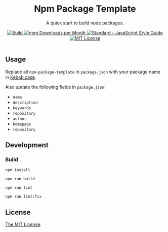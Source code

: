 <div align="center">
  <h1>Npm Package Template</h1>
  <p>A quick start to build node packages.</p>
  <a href="https://circleci.com/gh/Amabel/npm-package-template">
    <img src="https://img.shields.io/circleci/build/github/Amabel/npm-package-template.svg?style=for-the-badge" alt="Build">
  </a>
  <a href="#">
    <img src="https://img.shields.io/npm/v/npm-package-template.svg?style=for-the-badge" alt="npm Downloads per Month">
  <a>
  <a href="https://standardjs.com"><img src="https://img.shields.io/badge/code_style-standard-brightgreen.svg?style=for-the-badge" alt="Standard - JavaScript Style Guide"></a>

  <a href="https://github.com/Amabel/npm-package-template/blob/master/LICENSE">
    <img src="https://img.shields.io/github/license/amabel/npm-package-template.svg?style=for-the-badge" alt="MIT License">
  </a>
  <br><br>
</div>

## Usage

Replace all `npm-package-template` in `package.json` with your package name in [Kebab case](https://en.wikipedia.org/wiki/Letter_case#cite_ref-28).

Also update the following fields in `package.json`:

- `name`
- `description`
- `keywords`
- `repository`
- `author`
- `homepage`
- `repository`

## Development

### Build

```
npm install

npm run build

npm run lint

npm run lint:fix
```

## License

[The MIT License](https://github.com/Amabel/npm-package-template/blob/master/LICENSE).

